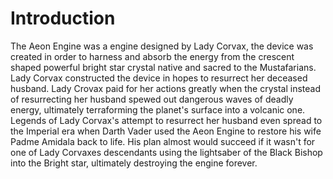 # Introduction

The Aeon Engine was a engine designed by Lady Corvax, the device was created in order to harness and absorb the energy from the crescent shaped powerful bright star crystal native and sacred to the Mustafarians.
Lady Corvax constructed the device in hopes to resurrect her deceased husband.
Lady Crovax paid for her actions greatly when the crystal instead of resurrecting her husband spewed out dangerous waves of deadly energy, ultimately terraforming the planet's surface into a volcanic one.
Legends of Lady Corvax's attempt to resurrect her husband even spread to the Imperial era when Darth Vader used the Aeon Engine to restore his wife Padme Amidala back to life.
His plan almost would succeed if it wasn't for one of Lady Corvaxes descendants using the lightsaber of the Black Bishop into the Bright star, ultimately destroying the engine forever.
